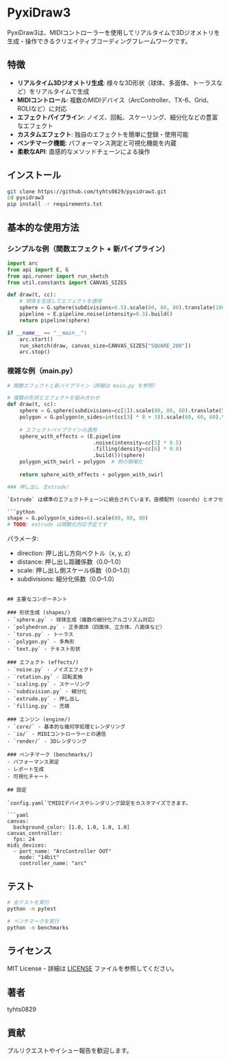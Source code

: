 # PyxiDraw3

PyxiDraw3は、MIDIコントローラーを使用してリアルタイムで3Dジオメトリを生成・操作できるクリエイティブコーディングフレームワークです。

## 特徴

- **リアルタイム3Dジオメトリ生成**: 様々な3D形状（球体、多面体、トーラスなど）をリアルタイムで生成
- **MIDIコントロール**: 複数のMIDIデバイス（ArcController、TX-6、Grid、ROLIなど）に対応
- **エフェクトパイプライン**: ノイズ、回転、スケーリング、細分化などの豊富なエフェクト
- **カスタムエフェクト**: 独自のエフェクトを簡単に登録・使用可能
- **ベンチマーク機能**: パフォーマンス測定と可視化機能を内蔵
- **柔軟なAPI**: 直感的なメソッドチェーンによる操作

## インストール

```bash
git clone https://github.com/tyhts0829/pyxidraw3.git
cd pyxidraw3
pip install -r requirements.txt
```

## 基本的な使用方法

### シンプルな例（関数エフェクト + 新パイプライン）

```python
import arc
from api import E, G
from api.runner import run_sketch
from util.constants import CANVAS_SIZES

def draw(t, cc):
    # 球体を生成してエフェクトを適用
    sphere = G.sphere(subdivisions=0.5).scale(80, 80, 80).translate(100, 100, 0)
    pipeline = E.pipeline.noise(intensity=0.3).build()
    return pipeline(sphere)

if __name__ == "__main__":
    arc.start()
    run_sketch(draw, canvas_size=CANVAS_SIZES["SQUARE_200"])
    arc.stop()
```

### 複雑な例（main.py）

```python
# 関数エフェクトと新パイプライン（詳細は main.py を参照）

# 複数の形状とエフェクトを組み合わせ
def draw(t, cc):
    sphere = G.sphere(subdivisions=cc[1]).scale(80, 80, 80).translate(50, 50, 0)
    polygon = G.polygon(n_sides=int(cc[3] * 8 + 3)).scale(60, 60, 60).translate(150, 50, 0)
    
    # エフェクトパイプラインの適用
    sphere_with_effects = (E.pipeline
                            .noise(intensity=cc[5] * 0.5)
                            .filling(density=cc[6] * 0.8)
                            .build())(sphere)
    polygon_with_swirl = polygon  # 例の簡略化
    
    return sphere_with_effects + polygon_with_swirl

### 押し出し（Extrude）

`Extrude` は標準のエフェクトチェーンに統合されています。座標配列（coords）とオフセット配列（offsets）に対して動作し、元のライン、押し出し側のライン、両者を結ぶ側面エッジを生成します。

```python
shape = G.polygon(n_sides=6).scale(80, 80, 80)
# TODO: extrude は関数化対応予定です
```
パラメータ:
- direction: 押し出し方向ベクトル（x, y, z）
- distance: 押し出し距離係数（0.0–1.0）
- scale: 押し出し側スケール係数（0.0–1.0）
- subdivisions: 細分化係数（0.0–1.0）
```

## 主要なコンポーネント

### 形状生成 (shapes/)
- `sphere.py` - 球体生成（複数の細分化アルゴリズム対応）
- `polyhedron.py` - 正多面体（四面体、立方体、八面体など）
- `torus.py` - トーラス
- `polygon.py` - 多角形
- `text.py` - テキスト形状

### エフェクト (effects/)
- `noise.py` - ノイズエフェクト
- `rotation.py` - 回転変換
- `scaling.py` - スケーリング
- `subdivision.py` - 細分化
- `extrude.py` - 押し出し
- `filling.py` - 充填

### エンジン (engine/)
- `core/` - 基本的な幾何学処理とレンダリング
- `io/` - MIDIコントローラーとの通信
- `render/` - 3Dレンダリング

### ベンチマーク (benchmarks/)
- パフォーマンス測定
- レポート生成
- 可視化チャート

## 設定

`config.yaml`でMIDIデバイスやレンダリング設定をカスタマイズできます。

```yaml
canvas:
  background_color: [1.0, 1.0, 1.0, 1.0]
canvas_controller:
  fps: 24
midi_devices:
  - port_name: "ArcController OUT"
    mode: "14bit"
    controller_name: "arc"
```

## テスト

```bash
# 全テストを実行
python -m pytest

# ベンチマークを実行
python -m benchmarks
```

## ライセンス

MIT License - 詳細は [LICENSE](LICENSE) ファイルを参照してください。

## 著者

tyhts0829

## 貢献

プルリクエストやイシュー報告を歓迎します。
